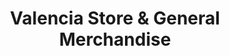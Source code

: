 ---
title: "Valencia Store & General Merchandise"
url: /siaton/valencia-store-und-general-merchandise/
shop: Supermarkt
---